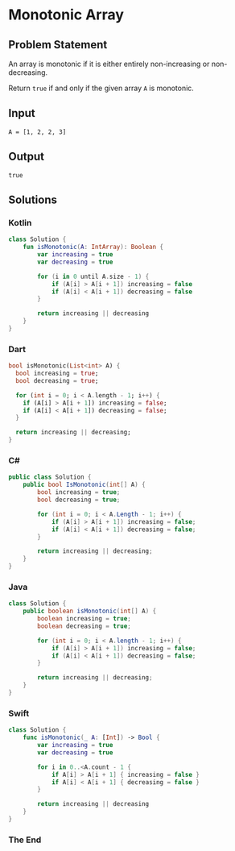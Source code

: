 # Monotonic Array

## Problem Statement

An array is monotonic if it is either entirely non-increasing or non-decreasing.

Return `true` if and only if the given array `A` is monotonic.

## Input

```text
A = [1, 2, 2, 3]
```

## Output

```text
true
```

## Solutions

### Kotlin

```kotlin
class Solution {
    fun isMonotonic(A: IntArray): Boolean {
        var increasing = true
        var decreasing = true

        for (i in 0 until A.size - 1) {
            if (A[i] > A[i + 1]) increasing = false
            if (A[i] < A[i + 1]) decreasing = false
        }

        return increasing || decreasing
    }
}
```

### Dart

```dart
bool isMonotonic(List<int> A) {
  bool increasing = true;
  bool decreasing = true;

  for (int i = 0; i < A.length - 1; i++) {
    if (A[i] > A[i + 1]) increasing = false;
    if (A[i] < A[i + 1]) decreasing = false;
  }

  return increasing || decreasing;
}
```

### C#

```csharp
public class Solution {
    public bool IsMonotonic(int[] A) {
        bool increasing = true;
        bool decreasing = true;

        for (int i = 0; i < A.Length - 1; i++) {
            if (A[i] > A[i + 1]) increasing = false;
            if (A[i] < A[i + 1]) decreasing = false;
        }

        return increasing || decreasing;
    }
}
```

### Java

```java
class Solution {
    public boolean isMonotonic(int[] A) {
        boolean increasing = true;
        boolean decreasing = true;

        for (int i = 0; i < A.length - 1; i++) {
            if (A[i] > A[i + 1]) increasing = false;
            if (A[i] < A[i + 1]) decreasing = false;
        }

        return increasing || decreasing;
    }
}
```

### Swift

```swift
class Solution {
    func isMonotonic(_ A: [Int]) -> Bool {
        var increasing = true
        var decreasing = true

        for i in 0..<A.count - 1 {
            if A[i] > A[i + 1] { increasing = false }
            if A[i] < A[i + 1] { decreasing = false }
        }

        return increasing || decreasing
    }
}
```

### The End